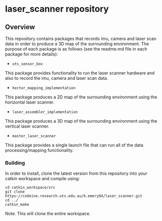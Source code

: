 # laser_scanner repository

## Overview

This repository contains packages that records imu, camera and laser scan data in order to produce a 3D map of the surrounding environment. The purpose of each package is as follows (see the readme.md file in each package for more details):

* ```uts_sensor_box```

This package provides functionality to run the laser scanner hardware and also to record the imu, camera and laser scan data.

* ```hector_mapping_implementation```

This package produces a 2D map of the surrounding environment using the horizontal laser scanner.

* ```laser_assembler_implementation```

This package produces a 3D map of the surrounding environment using the vertical laser scanner.

* ```master_laser_scanner```

This package provides a single launch file that can run all of the data processing/mapping functionality.

### Building

In order to install, clone the latest version from this repository into your catkin workspace and compile using:

    cd catkin_workspace/src
    git clone https://codeine.research.uts.edu.au/b.emery94/laser_scanner.git
    cd ../
    catkin_make

Note. This will clone the entire workspace.